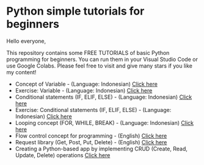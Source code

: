 # Python simple tutorials for beginners

Hello everyone, 

This repository contains some FREE TUTORIALS of basic Python programming for beginners. You can run them in your Visual Studio Code or use Google Colabs.  Please feel free to visit and give many stars if you like my content!

* Concept of Variable - (Language: Indonesian) [Click here](https://github.com/harishmuh/Python-simple-tutorials/blob/main/variable_bahasa.py)
* Exercise: Variable - (Language: Indonesian) [Click here](https://github.com/harishmuh/Python-simple-tutorials/blob/main/variable_practice_bahasa.ipynb)
* Conditional statements (IF, ELIF, ELSE) - (Language: Indonesian) [Click here](https://github.com/harishmuh/Python-simple-tutorials/blob/main/Conditional%20statements_bahasa.py)
* Exercise: Conditional statements (IF, ELIF, ELSE) - (Language: Indonesian) [Click here](https://github.com/harishmuh/Python-simple-tutorials/blob/main/Conditional_statement_practice_bahasa.ipynb)
* Looping concept (FOR, WHILE, BREAK) - (Language: Indonesian) [Click here](https://github.com/harishmuh/Python-simple-tutorials/blob/main/looping_bahasa.py)
* Flow control concept for programming - (English) [Click here](https://github.com/harishmuh/Python-simple-tutorials/blob/main/Flow_control_code_implementation.ipynb)
* Request library (Get, Post, Put, Delete) - (English) [Click here](https://github.com/harishmuh/Python-simple-tutorials/blob/main/Request_library.ipynb)
* Creating a Python-based app by implementing CRUD (Create, Read, Update, Delete) operations [Click here](https://github.com/harishmuh/e-feedmart)
